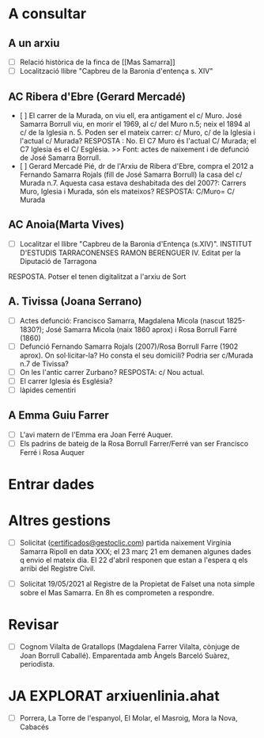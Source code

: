 
# A consultar
##  A un arxiu
- [ ] Relació històrica de la finca de [[Mas Samarra]]
- [ ] Localització llibre "Capbreu de la Baronia d'entença s. XIV"
## AC Ribera d'Ebre (Gerard Mercadé)
- [ ] El carrer de la Murada, on viu ell, era antigament el c/ Muro. José Samarra Borrull viu, en morir el 1969, al c/ del Muro n.5; neix el 1894 al c/ de la Iglesia n. 5. Poden ser el mateix carrer: c/ Muro, c/ de la Iglesia i l'actual c/ Murada? RESPOSTA : No. El C7 Muro és l'actual C/ Murada; el C7 Iglesia és el C/ Església.
		>> Font: actes de naixement i de defunció de José Samarra Borrull.
- [ ] Gerard Mercadé Pié, dr de l'Arxiu de Ribera d'Ebre, compra el 2012 a Fernando Samarra Rojals (fill de José Samarra Borrull) la casa del c/ Murada n.7. Aquesta casa estava deshabitada des del 2007?: Carrers Muro, Iglesia i Murada, són els mateixos? RESPOSTA: C/Muro= C/ Murada
## AC Anoia(Marta Vives)
- [ ] Localitzar el llibre "Capbreu de la Baronia d'Entença (s.XIV)". INSTITUT D'ESTUDIS TARRACONENSES RAMON BERENGUER IV. Editat per la Diputació de Tarragona

RESPOSTA. Potser el tenen digitalitzat a l'arxiu de Sort
 ## A. Tivissa (Joana Serrano)
  - [ ] Actes defunció: Francisco Samarra, Magdalena Micola (nascut 1825-1830?); José Samarra Micola (naix 1860 aprox) i Rosa Borrull Farré (1860)
 - [ ] Defunció Fernando Samarra Rojals (2007)/Rosa Borrull Farre (1902 aprox). On sol·licitar-la? Ho consta el seu domicili? Podria ser c/Murada n.7 de Tivissa?
 - [ ] On les l'antic carrer Zurbano? RESPOSTA: c/ Nou actual.
 - [ ] El carrer Iglesia és Església?
 - [ ] làpides cementiri

## A Emma Guiu Farrer
 - [ ] L'avi matern de l'Emma era Joan Ferré Auquer.
 - [ ] Els padrins de bateig de la Rosa Borrull Farrer/Ferré van ser Francisco Ferré i Rosa Auquer
# Entrar dades

# Altres gestions
- [ ] Solicitat (certificados@gestoclic.com) partida naixement Virgínia Samarra Ripoll en data XXX; el 23 març 21 em demanen algunes dades q envio el mateix dia. El 22 d'abril responen que estan a l'espera q els arribi del Registre Civil.

- [ ] Solicitat 19/05/2021 al Registre de la Propietat de Falset una nota simple sobre el Mas Samarra. En 8h es comprometen a respondre.

# Revisar
- [ ] Cognom Vilalta de Gratallops (Magdalena Farrer Vilalta, cònjuge de Joan Borrull Caballé). Emparentada amb Àngels Barceló Suàrez, periodista.
# JA EXPLORAT arxiuenlinia.ahat
- [ ] Porrera, La Torre de l'espanyol, El Molar, el Masroig, Mora la Nova, Cabacés